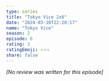 ```yaml
---
type: series
title: "Tokyo Vice 2x6"
date: "2024-03-10T22:20:17"
name: "Tokyo Vice"
season: 2
episode: 6
rating: 3
ratingEmoji: ⭐️⭐️⭐️
share: false
---
```


_[No review was written for this episode]_
